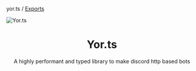 yor.ts / [Exports](modules.md)

![Yor.ts](https://us-east-1.tixte.net/uploads/the-brake.wants.solutions/Banner.png)

<div style="text-align: center;">
  <h1>Yor.ts</h1>
  <p>A highly performant and typed library to make discord http based bots</p>
</div>
